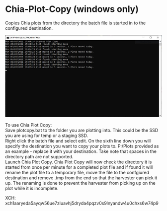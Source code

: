 # Chia-Plot-Copy (windows only)
Copies Chia plots from the directory the batch file is started in to the configured destination.

![Screenshot](https://github.com/cracklingice/Chia-Plot-Copy/blob/main/Chia-Plot-Copy.JPG)

To use Chia Plot Copy:  
Save plotcopy.bat to the folder you are plotting into.  This could be the SSD you are using for temp or a staging SSD.  
Right click the batch file and select edit.  On the sixth line down you will specify the destination you want to copy your plots to.  P:\Plots provided as an example - replace it with your destination.  Take note that spaces in the directory path are not supported.  
Launch Chia Plot Copy.  Chia Plot Copy will now check the directory it is started from once per minute for a completed plot file and if found it will rename the plot file to a temporary file, move the file to the confgiured destination and remove .tmp from the end so that the harvester can pick it up.  The renaming is done to prevent the harvester from picking up on the plot while it is incomplete.

XCH: xch1aaryeda5ayqw56ue7zluavhj5dryda4pqzv0s9lnyandw4u0chxs6w74p9
